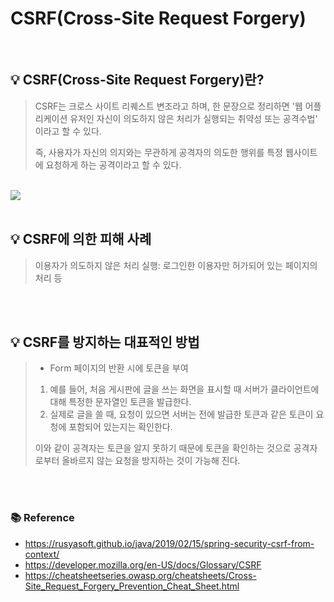 # CSRF(Cross-Site Request Forgery)

<br>

## 💡 CSRF(Cross-Site Request Forgery)란?

> CSRF는 크로스 사이트 리퀘스트 변조라고 하며, 한 문장으로 정리하면 '웹 어플리케이션 유저인 자신이 의도하지 않은 처리가 실행되는 취약성 또는 공격수법' 이라고 할 수 있다.
>
> 즉, 사용자가 자신의 의지와는 무관하게 공격자의 의도한 행위를 특정 웹사이트에 요청하게 하는 공격이라고 할 수 있다.

<br>

<img src="https://user-images.githubusercontent.com/66936285/200162217-a4a26caa-8574-40e6-9be2-c12b35ddc9df.png">

<br>
<br>

## 💡 CSRF에 의한 피해 사례

> 이용자가 의도하지 않은 처리 실행: 로그인한 이용자만 허가되어 있는 페이지의 처리 등

<br>
<br>

## 💡 CSRF를 방지하는 대표적인 방법

> - Form 페이지의 반환 시에 토큰을 부여
>
> 1.  예를 들어, 처음 게시판에 글을 쓰는 화면을 표시할 때 서버가 클라이언트에 대해 특정한 문자열인 토큰을 발급한다.
> 2.  실제로 글을 쓸 때, 요청이 있으면 서버는 전에 발급한 토큰과 같은 토큰이 요청에 포함되어 있는지는 확인한다.
>
> 이와 같이 공격자는 토큰을 알지 못하기 때문에 토큰을 확인하는 것으로 공격자로부터 올바르지 않는 요청을 방지하는 것이 가능해 진다.

<br>
<br>

### 📚 Reference

- https://rusyasoft.github.io/java/2019/02/15/spring-security-csrf-from-context/
- https://developer.mozilla.org/en-US/docs/Glossary/CSRF
- https://cheatsheetseries.owasp.org/cheatsheets/Cross-Site_Request_Forgery_Prevention_Cheat_Sheet.html
